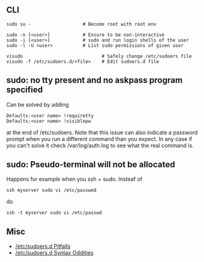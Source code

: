 ## CLI

    sudo su -                   # Become root with root env
    
    sudo -n [<user>]            # Ensure to be non-interactive
    sudo -i [<user>]            # sudo and run login shells of the user
    sudo -l -U <user>           # List sudo permissions of given user
    
    visudo                             # Safely change /etc/sudoers file
    visudo -f /etc/sudoers.d/<file>    # Edit sudoers.d file

## sudo: no tty present and no askpass program specified

Can be solved by adding

    Defaults:<user name> !requiretty
    Defaults:<user name> !visiblepw

at the end of /etc/sudoers. Note that this issue can also indicate a
password prompt when you run a different command than you expect. In
any case if you can't solve it check /var/log/auth.log to see what
the real command is.

## sudo: Pseudo-terminal will not be allocated

Happens for example when you ssh + sudo. Insteaf of

    ssh myserver sudo vi /etc/passwed
    
do 

    ssh -t myserver sudo vi /etc/passwd

## Misc

- [/etc/sudoers.d Pitfalls](https://lzone.de/blog/etcsudoers.d-Pitfalls)
- [/etc/sudoers.d Syntax Oddities](https://lzone.de/blog/visudo-includedir-sudoers.d)
